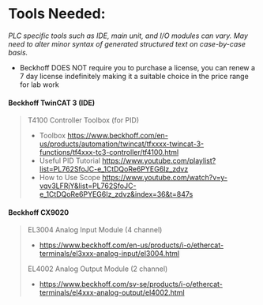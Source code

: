 # Tools Needed:
*PLC specific tools such as IDE, main unit, and I/O modules can vary. May need to alter minor syntax of generated structured text on case-by-case basis.*
- Beckhoff DOES NOT require you to purchase a license, you can renew a 7 day license indefinitely making it a suitable choice in the price range for lab work
 
#### Beckhoff TwinCAT 3 (IDE)
> T4100 Controller Toolbox (for PID)
> - Toolbox https://www.beckhoff.com/en-us/products/automation/twincat/tfxxxx-twincat-3-functions/tf4xxx-tc3-controller/tf4100.html
>  - Useful PID Tutorial https://www.youtube.com/playlist?list=PL762SfoJC-e_1CtDQoRe6PYEG6Iz_zdvz
>  - How to Use Scope https://www.youtube.com/watch?v=y-vqv3LFRjY&list=PL762SfoJC-e_1CtDQoRe6PYEG6Iz_zdvz&index=36&t=847s
#### Beckhoff CX9020 
> EL3004 Analog Input Module  (4 channel)
> - https://www.beckhoff.com/en-us/products/i-o/ethercat-terminals/el3xxx-analog-input/el3004.html
> 
> EL4002 Analog Output Module (2 channel)
> - https://www.beckhoff.com/sv-se/products/i-o/ethercat-terminals/el4xxx-analog-output/el4002.html

